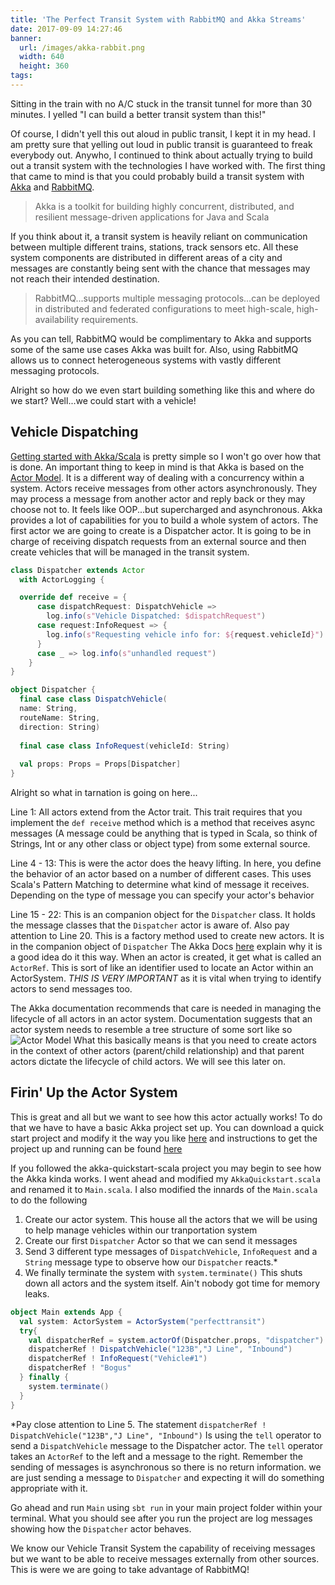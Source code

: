 ```yaml
---
title: 'The Perfect Transit System with RabbitMQ and Akka Streams'
date: 2017-09-09 14:27:46
banner:
  url: /images/akka-rabbit.png
  width: 640
  height: 360
tags:
---
```

Sitting in the train with no A/C stuck in the transit tunnel for more than 30 minutes. I yelled "I can build a better transit system than this!"

Of course, I didn't yell this out aloud in public transit, I kept it in my head. I am pretty sure that yelling out loud in public transit is guaranteed to freak everybody out. Anywho, I continued to think about actually trying to build out a transit system with the technologies I have worked with. The first thing that came to mind is that you could probably build a transit system with [Akka](http://akka.io/) and [RabbitMQ](https://www.rabbitmq.com/).

> Akka is a toolkit for building highly concurrent, distributed, and resilient message-driven applications for Java and Scala

If you think about it, a transit system is heavily reliant on communication between multiple different trains, stations, track sensors etc. All these system components are distributed in different areas of a city and messages are constantly being sent with the chance that messages may not reach their intended destination.

> RabbitMQ...supports multiple messaging protocols...can be deployed in distributed and federated configurations to meet high-scale, high-availability requirements.

As you can tell, RabbitMQ would be complimentary to Akka and supports some of the same use cases Akka was built for. Also, using RabbitMQ allows us to connect heterogeneous systems with vastly different messaging protocols.


Alright so how do we even start building something like this and where do we start? Well...we could start with a vehicle!

## Vehicle Dispatching
[Getting started with Akka/Scala](http://doc.akka.io/docs/akka/current/scala/guide/introduction.html?_ga=2.127584205.1701460921.1504998808-783609866.1497769625#how-to-get-started) is pretty simple so I won't go over how that is done. An important thing to keep in mind is that Akka is based on the [Actor Model](https://en.wikipedia.org/wiki/Actor_model). It is a different way of dealing with a concurrency within a system. Actors receive messages from other actors asynchronously. They may process a message from another actor and reply back or they may choose not to.  It feels like OOP...but supercharged and asynchronous. Akka provides a lot of capabilities for you to build a whole system of actors. The first actor we are going to create is a Dispatcher actor. It is going to be in charge of receiving dispatch requests from an external source and then create vehicles that will be managed in the transit system.

```scala
class Dispatcher extends Actor
  with ActorLogging {

  override def receive = {
      case dispatchRequest: DispatchVehicle =>
        log.info(s"Vehicle Dispatched: $dispatchRequest")
      case request:InfoRequest => {
        log.info(s"Requesting vehicle info for: ${request.vehicleId}")
      }
      case _ => log.info(s"unhandled request")
    }
}

object Dispatcher {
  final case class DispatchVehicle(
  name: String, 
  routeName: String,
  direction: String)
  
  final case class InfoRequest(vehicleId: String)
  
  val props: Props = Props[Dispatcher]
}
```

Alright so what in tarnation is going on here... 

Line 1: All actors extend from the Actor trait. This trait requires that you implement the  `def receive` method which is a method that receives async messages (A message could be anything that is typed in Scala, so think of Strings, Int or any other class or object type) from some external source.

Line 4 - 13: This is were the actor does the heavy lifting. In here, you define the behavior of an actor based on a number of different cases. This uses Scala's Pattern Matching to determine what kind of message it receives. Depending on the type of message you can specify your actor's behavior

Line 15 - 22: This is an companion object for the `Dispatcher` class. It holds the message classes that the `Dispatcher` actor is aware of. Also pay attention to Line 20. This is a factory method used to create new actors. It is in the companion object of `Dispatcher` The Akka Docs [here](http://doc.akka.io/docs/akka/current/scala/actors.html#recommended-practices) explain why it is a good idea do it this way. When an actor is created, it get what is called an `ActorRef`. This is sort of like an identifier used to locate an Actor within an ActorSystem. _THIS IS VERY IMPORTANT_ as it is vital when trying to identify actors to send messages too.

The Akka documentation recommends that care is needed in managing the lifecycle of all actors in an actor system. Documentation suggests that an actor system needs to resemble a tree structure of some sort like so ![Actor Model](http://arild.github.io/akka-workshop/figures/actor-model.png "Image Source: http://arild.github.io/akka-workshop/figures/actor-model.png")
What this basically means is that you need to create actors in the context of other actors (parent/child relationship) and that parent actors dictate the lifecycle of child actors. We will see this later on. 

## Firin' Up the Actor System
This is great and all but we want to see how this actor actually works! To do that we have to have a basic Akka project set up. You can download a quick start project and modify it the way you like [here](http://dev.lightbend.com/start/?group=akka&project=akka-quickstart-scala) and instructions to get the project up and running can be found [here](http://developer.lightbend.com/guides/akka-quickstart-scala/?_ga=2.52359849.1894541004.1505449743-783609866.1497769625)

If you followed the akka-quickstart-scala project you may begin to see how the Akka kinda works. I went ahead and modified my `AkkaQuickstart.scala` and renamed it to `Main.scala`. I also modified the innards of the `Main.scala` to do the following

1. Create our actor system. This house all the actors that we will be using to help manage vehicles within our tranportation system
2. Create our first `Dispatcher` Actor so that we can send it messages
3. Send 3 different type messages of `DispatchVehicle`, `InfoRequest` and a `String` message type to observe how our `Dispatcher` reacts.*
4. We finally terminate the system with `system.terminate()` This shuts down all actors and the system itself. Ain't nobody got time for memory leaks.

```scala
object Main extends App {
  val system: ActorSystem = ActorSystem("perfecttransit")
  try{
    val dispatcherRef = system.actorOf(Dispatcher.props, "dispatcher")
    dispatcherRef ! DispatchVehicle("123B","J Line", "Inbound")
    dispatcherRef ! InfoRequest("Vehicle#1")
    dispatcherRef ! "Bogus"
  } finally {
    system.terminate()
  }
}
```

*Pay close attention to Line 5. The statement `dispatcherRef ! DispatchVehicle("123B","J Line", "Inbound")` Is using the `tell` operator to send a `DispatchVehicle` message to the Dispatcher actor. The `tell` operator takes an `ActorRef` to the left and a message to the right. Remember the sending of messages is asynchronous so there is no return information. we are just sending a message to `Dispatcher` and expecting it will do something appropriate with it.

Go ahead and run `Main` using `sbt run` in your main project folder within your terminal. What you should see after you run the project are log messages showing how the `Dispatcher` actor behaves.

We know our Vehicle Transit System the capability of receiving messages but we want to be able to receive messages externally from other sources. This is were we are going to take advantage of RabbitMQ!